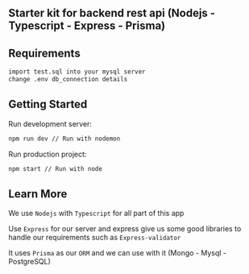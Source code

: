 ## Starter kit for backend rest api (Nodejs - Typescript - Express - Prisma)

## Requirements

```bash
import test.sql into your mysql server
change .env db_connection details
```

## Getting Started

Run development server:

```bash
npm run dev // Run with nodemon
```

Run production project:

```bash
npm start // Run with node
```

## Learn More

We use `Nodejs` with `Typescript` for all part of this app

Use `Express` for our server and express give us some good libraries to handle our requirements such as `Express-validator`

It uses `Prisma` as our `ORM` and we can use with it (Mongo - Mysql - PostgreSQL)
